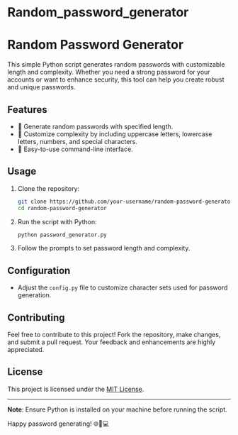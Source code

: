 # Random_password_generator

# Random Password Generator

This simple Python script generates random passwords with customizable length and complexity. Whether you need a strong password for your accounts or want to enhance security, this tool can help you create robust and unique passwords.

## Features

- 🎲 Generate random passwords with specified length.
- 🔐 Customize complexity by including uppercase letters, lowercase letters, numbers, and special characters.
- 🚀 Easy-to-use command-line interface.

## Usage

1. Clone the repository:

    ```bash
    git clone https://github.com/your-username/random-password-generator.git
    cd random-password-generator
    ```

2. Run the script with Python:

    ```bash
    python password_generator.py
    ```

3. Follow the prompts to set password length and complexity.

## Configuration

- Adjust the `config.py` file to customize character sets used for password generation.

## Contributing

Feel free to contribute to this project! Fork the repository, make changes, and submit a pull request. Your feedback and enhancements are highly appreciated.

## License

This project is licensed under the [MIT License](LICENSE).

---

**Note**: Ensure Python is installed on your machine before running the script.

Happy password generating! 🌐🔐💻
